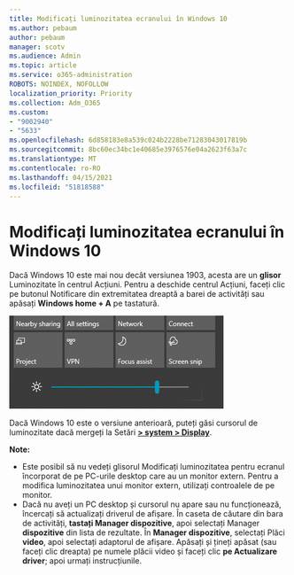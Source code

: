 ```yaml
---
title: Modificați luminozitatea ecranului în Windows 10
ms.author: pebaum
author: pebaum
manager: scotv
ms.audience: Admin
ms.topic: article
ms.service: o365-administration
ROBOTS: NOINDEX, NOFOLLOW
localization_priority: Priority
ms.collection: Adm_O365
ms.custom:
- "9002940"
- "5633"
ms.openlocfilehash: 6d858183e8a539c024b2228be71283043017819b
ms.sourcegitcommit: 8bc60ec34bc1e40685e3976576e04a2623f63a7c
ms.translationtype: MT
ms.contentlocale: ro-RO
ms.lasthandoff: 04/15/2021
ms.locfileid: "51818588"
---
```

# <a name="change-screen-brightness-in-windows-10"></a>Modificați luminozitatea ecranului în Windows 10

Dacă Windows 10 este mai nou decât versiunea 1903, acesta are un **glisor** Luminozitate în centrul Acțiuni. Pentru a deschide centrul  Acțiuni, faceți clic pe butonul Notificare din extremitatea dreaptă a barei de activități sau apăsați **Windows home + A** pe tastatură.

![Brightness slider](media/brightness-slider.png)

Dacă Windows 10 este o versiune anterioară, puteți găsi cursorul de luminozitate dacă mergeți la Setări **[> system > Display](ms-settings:display?activationSource=GetHelp)**.

**Note:**

- Este posibil să nu vedeți glisorul Modificați luminozitatea pentru ecranul încorporat de pe PC-urile desktop care au un monitor extern. Pentru a modifica luminozitatea unui monitor extern, utilizați controalele de pe monitor.
- Dacă nu aveți un PC desktop și cursorul nu apare sau nu funcționează, încercați să actualizați driverul de afișare. În caseta de căutare din bara de activități, **tastați Manager dispozitive**, apoi selectați Manager **dispozitive** din lista de rezultate. În **Manager dispozitive**, selectați Plăci **video**, apoi selectați adaptorul de afișare. Apăsați și țineți apăsat (sau faceți clic dreapta) pe numele plăcii video și faceți clic **pe Actualizare driver**; apoi urmați instrucțiunile.
